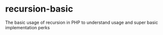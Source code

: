 # recursion-basic
The basic usage of recursion in PHP to understand usage and super basic implementation perks
